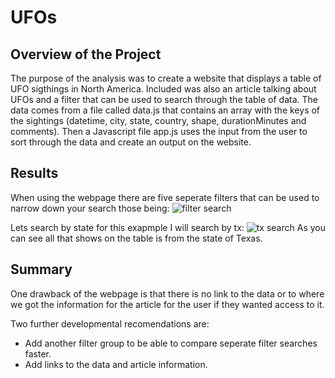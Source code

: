 # UFOs
## Overview of the Project
The purpose of the analysis was to create a website that displays a table of UFO sigthings in North America. Included was also an article talking about UFOs and a filter that can be used to search through the table of data. The data comes from a file called data.js that contains an array with the keys of the sightings (datetime, city, state, country, shape, durationMinutes and comments). Then a Javascript file app.js uses the input from the user to sort through the data and create an output on the website.
## Results
When using the webpage there are five seperate filters that can be used to narrow down your search those being:
![filter search](https://user-images.githubusercontent.com/110861876/197882703-420687ac-29cc-4b8e-9618-9a269daad945.png)

Lets search by state for this exapmple I will search by tx:
![tx search](https://user-images.githubusercontent.com/110861876/197883104-074a123b-f30f-4488-b958-b801640ac969.png)
As you can see all that shows on the table is from the state of Texas.
## Summary
One drawback of the webpage is that there is no link to the data or to where we got the information for the article for the user if they wanted access to it.

Two further developmental recomendations are:
- Add another filter group to be able to compare seperate filter searches faster.
- Add links to the data and article information.
